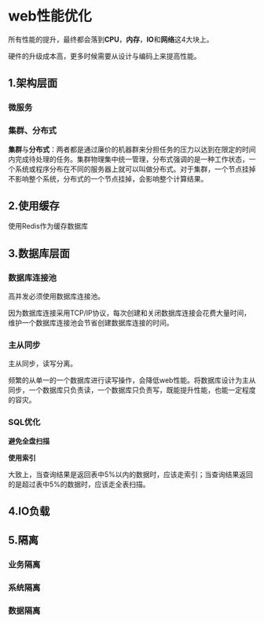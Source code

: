 # web性能优化

所有性能的提升，最终都会落到**CPU**，**内存**，**IO**和**网络**这4大块上。

硬件的升级成本高，更多时候需要从设计与编码上来提高性能。

## 1.架构层面

### 微服务

### 集群、分布式

**集群**与**分布式**：两者都是通过廉价的机器群来分担任务的压力以达到在限定的时间内完成待处理的任务。集群物理集中统一管理，分布式强调的是一种工作状态，一个系统或程序分布在不同的服务器上就可以叫做分布式。对于集群，一个节点挂掉不影响整个系统，分布式的一个节点挂掉，会影响整个计算结果。

## 2.使用缓存

使用Redis作为缓存数据库

## 3.数据库层面

### 数据库连接池

高并发必须使用数据库连接池。

因为数据库连接采用TCP/IP协议，每次创建和关闭数据库连接会花费大量时间，维护一个数据库连接池会节省创建数据库连接的时间。

### 主从同步

主从同步，读写分离。

频繁的从单一的一个数据库进行读写操作，会降低web性能。将数据库设计为主从同步，一个数据库只负责读，一个数据库只负责写，既能提升性能，也能一定程度的容灾。

### SQL优化

**避免全盘扫描**

**使用索引**

大致上，当查询结果是返回表中5%以内的数据时，应该走索引；当查询结果返回的是超过表中5%的数据时，应该走全表扫描。

## 4.IO负载

## 5.隔离

### 业务隔离

### 系统隔离

### 数据隔离

